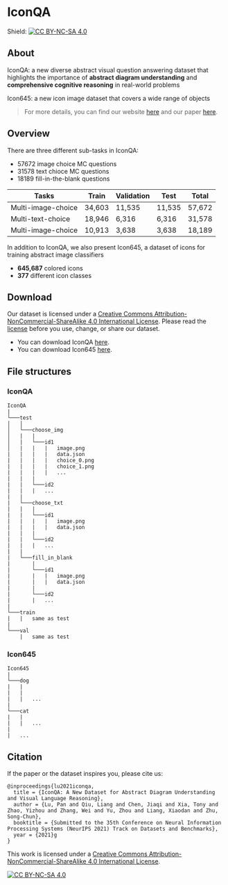 # IconQA

Shield: [![CC BY-NC-SA 4.0][cc-by-nc-sa-shield]][cc-by-nc-sa]

## About

IconQA: a new diverse abstract visual question answering dataset that highlights the importance of **abstract diagram understanding** and **comprehensive cognitive reasoning** in real-world problems

Icon645: a new icon image dataset that covers a wide range of objects

> For more details, you can find our website [here](iconqa.github.io) and our paper [here]().

## Overview

There are three different sub-tasks in IconQA:

- 57672 image choice MC questions
- 31578 text chioce MC questions
- 18189 fill-in-the-blank  questions

| Tasks              | Train  | Validation | Test   | Total  |
| ------------------ | ------ | ---------- | ------ | ------ |
| Multi-image-choice | 34,603 | 11,535     | 11,535 | 57,672 |
| Multi-text-choice  | 18,946 | 6,316      | 6,316  | 31,578 |
| Multi-image-choice | 10,913 | 3,638      | 3,638  | 18,189 |

In addition to IconQA, we also present Icon645, a dataset of icons for training abstract image classifiers

- **645,687** colored icons
- **377** different icon classes

## Download

Our dataset is licensed under a [Creative Commons Attribution-NonCommercial-ShareAlike 4.0 International License][cc-by-nc-sa]. Please read the [license](LICENSE.md) before you use, change, or share our dataset.

- You can download IconQA [here](https://iconqa2021.s3.us-west-1.amazonaws.com/iconqa.zip).
- You can download Icon645 [here](https://iconqa2021.s3.us-west-1.amazonaws.com/icon645.zip).

## File structures

### IconQA

```
IconQA
|
└───test
│   │
│   └───choose_img
│   |   |
│   |   └───id1
│   |   |   |   image.png
|   |   |   |   data.json
|   |   |   |   choice_0.png
|   |   |   |   choice_1.png
|   |   |   |   ...
|   |   |
|   |   └───id2
|   |   |   ...
|   |   
|   └───choose_txt
|   |   |  
|   |   └───id1
|   |   |   |   image.png
|   |   |   |   data.json
|   |   | 
|   |   └───id2
|   |   |   ...
|   |
|   └───fill_in_blank
|       |  
|       └───id1
|       |   |   image.png
|       |   |   data.json
|       | 
|       └───id2
|       |   ...
|   
└───train
|   |   same as test
|   
└───val
    |   same as test
```

### Icon645

```
Icon645
|
└───dog
|   |   
|   |
|   |   ...
|   
└───cat
|   |   
|   |   ...
|      
|   ...

```

## Citation

If the paper or the dataset inspires you, please cite us:

```
@inproceedings{lu2021iconqa,
  title = {IconQA: A New Dataset for Abstract Diagram Understanding and Visual Language Reasoning},
  author = {Lu, Pan and Qiu, Liang and Chen, Jiaqi and Xia, Tony and Zhao, Yizhou and Zhang, Wei and Yu, Zhou and Liang, Xiaodan and Zhu, Song-Chun},
  booktitle = {Submitted to the 35th Conference on Neural Information Processing Systems (NeurIPS 2021) Track on Datasets and Benchmarks},
  year = {2021}g
}
```



This work is licensed under a
[Creative Commons Attribution-NonCommercial-ShareAlike 4.0 International License][cc-by-nc-sa].

[![CC BY-NC-SA 4.0][cc-by-nc-sa-image]][cc-by-nc-sa]

[cc-by-nc-sa]: http://creativecommons.org/licenses/by-nc-sa/4.0/
[cc-by-nc-sa-image]: https://licensebuttons.net/l/by-nc-sa/4.0/88x31.png
[cc-by-nc-sa-shield]: https://img.shields.io/badge/License-CC%20BY--NC--SA%204.0-lightgrey.svg